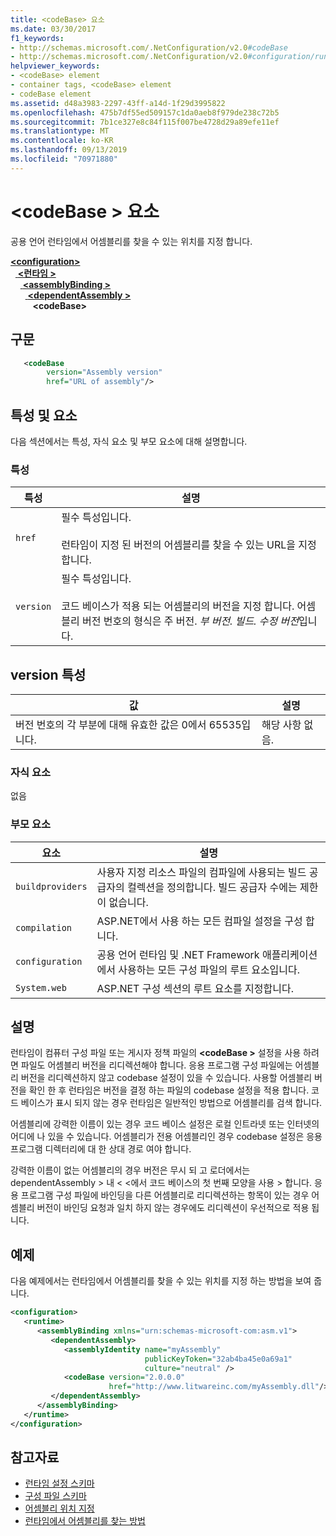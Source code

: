 ```yaml
---
title: <codeBase> 요소
ms.date: 03/30/2017
f1_keywords:
- http://schemas.microsoft.com/.NetConfiguration/v2.0#codeBase
- http://schemas.microsoft.com/.NetConfiguration/v2.0#configuration/runtime/assemblyBinding/dependentAssembly/codeBase
helpviewer_keywords:
- <codeBase> element
- container tags, <codeBase> element
- codeBase element
ms.assetid: d48a3983-2297-43ff-a14d-1f29d3995822
ms.openlocfilehash: 475b7df55ed509157c1da0aeb8f979de238c72b5
ms.sourcegitcommit: 7b1ce327e8c84f115f007be4728d29a89efe11ef
ms.translationtype: MT
ms.contentlocale: ko-KR
ms.lasthandoff: 09/13/2019
ms.locfileid: "70971880"
---
```

# <a name="codebase-element"></a>\<codeBase > 요소

공용 언어 런타임에서 어셈블리를 찾을 수 있는 위치를 지정 합니다.

[ **\<configuration>** ](../configuration-element.md)\
&nbsp;&nbsp;[ **\<런타임 >** ](runtime-element.md)\
&nbsp;&nbsp;&nbsp;&nbsp;[ **\<assemblyBinding >** ](assemblybinding-element-for-runtime.md)\
&nbsp;&nbsp;&nbsp;&nbsp;&nbsp;&nbsp;[ **\<dependentAssembly >** ](dependentassembly-element.md)\
&nbsp;&nbsp;&nbsp;&nbsp;&nbsp;&nbsp;&nbsp;&nbsp; **\<codeBase>**

## <a name="syntax"></a>구문

```xml
   <codeBase
        version="Assembly version"
        href="URL of assembly"/>
```

## <a name="attributes-and-elements"></a>특성 및 요소

다음 섹션에서는 특성, 자식 요소 및 부모 요소에 대해 설명합니다.

### <a name="attributes"></a>특성

|특성|설명|
|---------------|-----------------|
|`href`|필수 특성입니다.<br /><br /> 런타임이 지정 된 버전의 어셈블리를 찾을 수 있는 URL을 지정 합니다.|
|`version`|필수 특성입니다.<br /><br /> 코드 베이스가 적용 되는 어셈블리의 버전을 지정 합니다. 어셈블리 버전 번호의 형식은 주 버전. *부 버전. 빌드. 수정 버전*입니다.|

## <a name="version-attribute"></a>version 특성

|값|설명|
|-----------|-----------------|
|버전 번호의 각 부분에 대해 유효한 값은 0에서 65535입니다.|해당 사항 없음.|

### <a name="child-elements"></a>자식 요소

없음

### <a name="parent-elements"></a>부모 요소

|요소|설명|
|-------------|-----------------|
|`buildproviders`|사용자 지정 리소스 파일의 컴파일에 사용되는 빌드 공급자의 컬렉션을 정의합니다. 빌드 공급자 수에는 제한이 없습니다.|
|`compilation`|ASP.NET에서 사용 하는 모든 컴파일 설정을 구성 합니다.|
|`configuration`|공용 언어 런타임 및 .NET Framework 애플리케이션에서 사용하는 모든 구성 파일의 루트 요소입니다.|
|`System.web`|ASP.NET 구성 섹션의 루트 요소를 지정합니다.|

## <a name="remarks"></a>설명

런타임이 컴퓨터 구성 파일 또는 게시자 정책 파일의  **\<codeBase >** 설정을 사용 하려면 파일도 어셈블리 버전을 리디렉션해야 합니다. 응용 프로그램 구성 파일에는 어셈블리 버전을 리디렉션하지 않고 codebase 설정이 있을 수 있습니다. 사용할 어셈블리 버전을 확인 한 후 런타임은 버전을 결정 하는 파일의 codebase 설정을 적용 합니다. 코드 베이스가 표시 되지 않는 경우 런타임은 일반적인 방법으로 어셈블리를 검색 합니다.

어셈블리에 강력한 이름이 있는 경우 코드 베이스 설정은 로컬 인트라넷 또는 인터넷의 어디에 나 있을 수 있습니다. 어셈블리가 전용 어셈블리인 경우 codebase 설정은 응용 프로그램 디렉터리에 대 한 상대 경로 여야 합니다.

강력한 이름이 없는 어셈블리의 경우 버전은 무시 되 고 로더에서는 dependentAssembly > 내 \< \<에서 코드 베이스의 첫 번째 모양을 사용 > 합니다. 응용 프로그램 구성 파일에 바인딩을 다른 어셈블리로 리디렉션하는 항목이 있는 경우 어셈블리 버전이 바인딩 요청과 일치 하지 않는 경우에도 리디렉션이 우선적으로 적용 됩니다.

## <a name="example"></a>예제

다음 예제에서는 런타임에서 어셈블리를 찾을 수 있는 위치를 지정 하는 방법을 보여 줍니다.

```xml
<configuration>
   <runtime>
      <assemblyBinding xmlns="urn:schemas-microsoft-com:asm.v1">
         <dependentAssembly>
            <assemblyIdentity name="myAssembly"
                              publicKeyToken="32ab4ba45e0a69a1"
                              culture="neutral" />
            <codeBase version="2.0.0.0"
                      href="http://www.litwareinc.com/myAssembly.dll"/>
         </dependentAssembly>
      </assemblyBinding>
   </runtime>
</configuration>
```

## <a name="see-also"></a>참고자료

- [런타임 설정 스키마](index.md)
- [구성 파일 스키마](../index.md)
- [어셈블리 위치 지정](../../../../standard/assembly/location.md)
- [런타임에서 어셈블리를 찾는 방법](../../../deployment/how-the-runtime-locates-assemblies.md)

